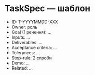 # TaskSpec — шаблон
- ID: T-YYYYMMDD-XXX
- Owner: роль
- Goal (1 речення): ...
- Inputs: ...
- Deliverables: ...
- Acceptance criteria: ...
- Tolerances: ...
- Stop-rule: 2 спроби
- Demo: ...
- Related: ...
